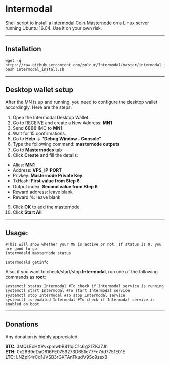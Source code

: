 # Intermodal
Shell script to install a [Intermodal Coin Masternode](http://intermodalcoin.online/) on a Linux server running Ubuntu 16.04. Use it on your own risk.
***

## Installation
```
wget -q https://raw.githubusercontent.com/zoldur/Intermodal/master/intermodal_install.sh  
bash intermodal_install.sh
```
***

## Desktop wallet setup  

After the MN is up and running, you need to configure the desktop wallet accordingly. Here are the steps:  
1. Open the Intermodal Desktop Wallet.  
2. Go to RECEIVE and create a New Address: **MN1**  
3. Send **6000** IMC to **MN1**.  
4. Wait for 15 confirmations.  
5. Go to **Help -> "Debug Window - Console"**  
6. Type the following command: **masternode outputs**  
7. Go to **Masternodes** tab  
8. Click **Create** and fill the details:  
* Alias: **MN1**  
* Address: **VPS_IP:PORT**  
* Privkey: **Masternode Private Key**  
* TxHash: **First value from Step 6**  
* Output index:  **Second value from Step 6**  
* Reward address: leave blank  
* Reward %: leave blank 
9. Click **OK** to add the masternode  
10. Click **Start All**  
***

## Usage:
```
#This will show whether your MN is active or not. If status is 9, you are good to go.
Intermodald masternode status

Intermodald getinfo
```
Also, if you want to check/start/stop **Intermodal**, run one of the following commands as **root**:

```
systemctl status Intermodal #To check if Intermodal service is running  
systemctl start Intermodal #To start Intermodal service  
systemctl stop Intermodal #To stop Intermodal service  
systemctl is-enabled Intermodal #To check if Intermodal service is enabled on boot  
```  
***

## Donations

Any donation is highly appreciated  

  
**BTC**: 3MQLEcHXVvxpmwbB811qiC1c6g21ZKa7Jh  
**ETH**: 0x26B9dDa0616FE0759273D651e77Fe7dd7751E01E  
**LTC**: LNZpK4rCd1JVSB3rGKTAnTkudV9So9zexB  
